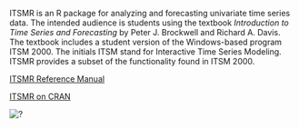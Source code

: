 ITSMR is an R package for analyzing and forecasting univariate time series data.
The intended audience is students using the textbook *Introduction to Time Series and Forecasting* by Peter J. Brockwell and Richard A. Davis.
The textbook includes a student version of the Windows-based program ITSM 2000.
The initials ITSM stand for Interactive Time Series Modeling.
ITSMR provides a subset of the functionality found in ITSM 2000.

[ITSMR Reference Manual](https://georgeweigt.github.io/itsmr-refman.pdf)

[ITSMR on CRAN](https://CRAN.R-project.org/package=itsmr)

![?](https://cranlogs.r-pkg.org/badges/itsmr)
